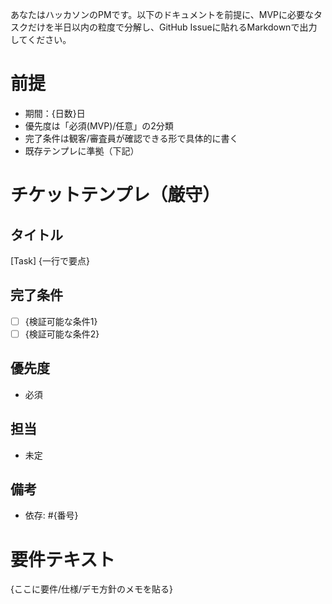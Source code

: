 あなたはハッカソンのPMです。以下のドキュメントを前提に、MVPに必要なタスクだけを半日以内の粒度で分解し、GitHub Issueに貼れるMarkdownで出力してください。

# 前提
- 期間：{日数}日
- 優先度は「必須(MVP)/任意」の2分類
- 完了条件は観客/審査員が確認できる形で具体的に書く
- 既存テンプレに準拠（下記）

# チケットテンプレ（厳守）
## タイトル
[Task] {一行で要点}
## 完了条件
- [ ] {検証可能な条件1}
- [ ] {検証可能な条件2}
## 優先度
- 必須
## 担当
- 未定
## 備考
- 依存: #{番号}

# 要件テキスト
{ここに要件/仕様/デモ方針のメモを貼る}
